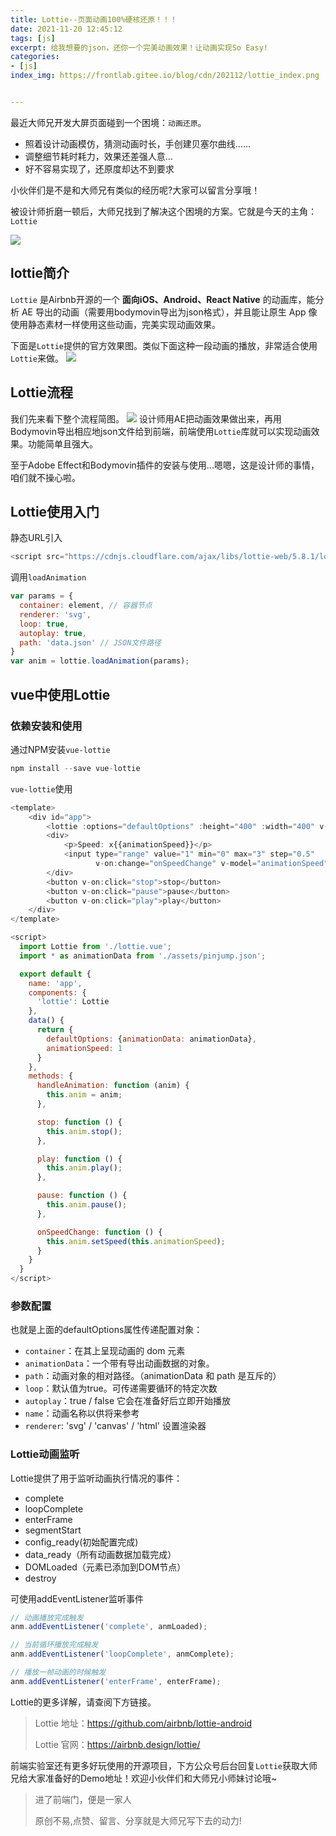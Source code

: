 ```yaml
---
title: Lottie--页面动画100%硬核还原！！！ 
date: 2021-11-20 12:45:12
tags: [js]
excerpt: 给我想要的json，还你一个完美动画效果！让动画实现So Easy!
categories:
- [js]
index_img: https://frontlab.gitee.io/blog/cdn/202112/lottie_index.png


---
```


最近大师兄开发大屏页面碰到一个困境：`动画还原`。

- 照着设计动画模仿，猜测动画时长，手创建贝塞尔曲线……
- 调整细节耗时耗力，效果还差强人意...
- 好不容易实现了，还原度却达不到要求

小伙伴们是不是和大师兄有类似的经历呢?大家可以留言分享哦！

被设计师折磨一顿后，大师兄找到了解决这个困境的方案。它就是今天的主角：`Lottie`

![](https://frontlab.gitee.io/blog/cdn/202112/e7a36206-7e94-44a9-a040-ef550497052a.png)

## lottie简介

`Lottie` 是Airbnb开源的一个 **面向iOS、Android、React Native** 的动画库，能分析 AE 导出的动画（需要用bodymovin导出为json格式），并且能让原生 App 像使用静态素材一样使用这些动画，完美实现动画效果。

下面是`Lottie`提供的官方效果图。类似下面这种一段动画的播放，非常适合使用`Lottie`来做。
![](https://frontlab.gitee.io/blog/cdn/202112/0f8087aa-8e2c-4a64-9ef5-87c7c354ea25.gif)

## Lottie流程
我们先来看下整个流程简图。
![](https://frontlab.gitee.io/blog/cdn/202112/2ea27bf4-916e-478b-b768-98e19829f873.png)
设计师用AE把动画效果做出来，再用Bodymovin导出相应地json文件给到前端，前端使用`Lottie`库就可以实现动画效果。功能简单且强大。

至于Adobe Effect和Bodymovin插件的安装与使用...嗯嗯，这是设计师的事情，咱们就不操心啦。

## Lottie使用入门

静态URL引入
```JavaScript
<script src="https://cdnjs.cloudflare.com/ajax/libs/lottie-web/5.8.1/lottie.min.js" integrity="sha512-V1YyTKZJrzJNhcKthpNAaohFXBnu5K9j7Qiz6gv1knFuf13TW/3vpgVVhJu9fvbdW8lb5J6czIhD4fWK2iHKXA==" crossorigin="anonymous" referrerpolicy="no-referrer"></script>
```
调用`loadAnimation`
```JavaScript
var params = {
  container: element, // 容器节点
  renderer: 'svg',
  loop: true,
  autoplay: true,
  path: 'data.json' // JSON文件路径
}
var anim = lottie.loadAnimation(params);
```
## vue中使用Lottie
### 依赖安装和使用
通过NPM安装`vue-lottie`
```JavaScript
npm install --save vue-lottie
```
`vue-lottie`使用
```JavaScript
<template>
    <div id="app">
        <lottie :options="defaultOptions" :height="400" :width="400" v-on:animCreated="handleAnimation"/>
        <div>
            <p>Speed: x{{animationSpeed}}</p>
            <input type="range" value="1" min="0" max="3" step="0.5"
                   v-on:change="onSpeedChange" v-model="animationSpeed">
        </div>
        <button v-on:click="stop">stop</button>
        <button v-on:click="pause">pause</button>
        <button v-on:click="play">play</button>
    </div>
</template>

<script>
  import Lottie from './lottie.vue';
  import * as animationData from './assets/pinjump.json';

  export default {
    name: 'app',
    components: {
      'lottie': Lottie
    },
    data() {
      return {
        defaultOptions: {animationData: animationData},
        animationSpeed: 1
      }
    },
    methods: {
      handleAnimation: function (anim) {
        this.anim = anim;
      },

      stop: function () {
        this.anim.stop();
      },

      play: function () {
        this.anim.play();
      },

      pause: function () {
        this.anim.pause();
      },

      onSpeedChange: function () {
        this.anim.setSpeed(this.animationSpeed);
      }
    }
  }
</script>
```
### 参数配置
也就是上面的defaultOptions属性传递配置对象：
- `container`：在其上呈现动画的 dom 元素
- `animationData`：一个带有导出动画数据的对象。
- `path`：动画对象的相对路径。（animationData 和 path 是互斥的）
- `loop`：默认值为true。可传递需要循环的特定次数
- `autoplay`：true / false 它会在准备好后立即开始播放
- `name`：动画名称以供将来参考
- `renderer`: 'svg' / 'canvas' / 'html' 设置渲染器
### Lottie动画监听
Lottie提供了用于监听动画执行情况的事件：

- complete
- loopComplete
- enterFrame
- segmentStart
- config_ready(初始配置完成)
- data_ready（所有动画数据加载完成）
- DOMLoaded（元素已添加到DOM节点）
- destroy

可使用addEventListener监听事件
```JavaScript
// 动画播放完成触发
anm.addEventListener('complete', anmLoaded);

// 当前循环播放完成触发 
anm.addEventListener('loopComplete', anmComplete);

// 播放一帧动画的时候触发 
anm.addEventListener('enterFrame', enterFrame);
```
Lottie的更多详解，请查阅下方链接。

>Lottie 地址：https://github.com/airbnb/lottie-android
>
>Lottie 官网：https://airbnb.design/lottie/


前端实验室还有更多好玩使用的开源项目，下方公众号后台回复`Lottie`获取大师兄给大家准备好的Demo地址！欢迎小伙伴们和大师兄小师妹讨论哦~


> <p>进了前端门，便是一家人</p><p>原创不易,点赞、留言、分享就是大师兄写下去的动力!</p>